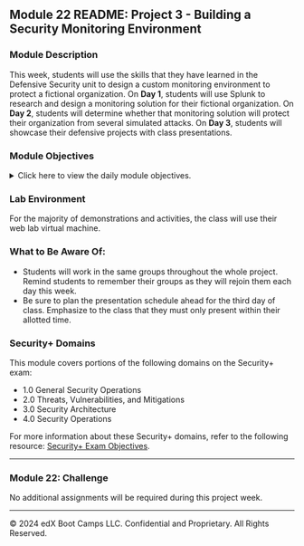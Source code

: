 ## Module 22 README: Project 3 - Building a Security Monitoring Environment

### Module Description

This week, students will use the skills that they have learned in the Defensive Security unit to design a custom monitoring environment to protect a fictional organization. On **Day 1**, students will use Splunk to research and design a monitoring solution for their fictional organization. On **Day 2**, students will determine whether that monitoring solution will protect their organization from several simulated attacks. On **Day 3**, students will showcase their defensive projects with class presentations.

### Module Objectives

<details>
    <summary>Click here to view the daily module objectives.</summary>

  <br>

- **Day 1:** Students will develop a defensive solution that uses a variety of the Splunk tools that they've learned in class to protect their mock organization. Students will be given logs of “normal” business functions to understand the organization's environment. They'll use these logs to create baselines, and then they'll design custom alerts, reports, and dashboards, which were covered in class. Additionally, students will download and use a Splunk "add-on" app of their choice to monitor against other types of attacks.

- **Day 2:** Students will experience a simulated attack against their hypothetical organization. Students will analyze the reports and dashboards that they created on Day 1 to determine whether their defensive choices protected their organization from these attacks. They'll be provided with review and analysis questions. Additionally, students will start preparing slides to present their findings on the third day of class.

- **Day 3:** Students will present in groups the defensive solutions that they created, how well or poorly they defended against the simulated attacks, and any adjustments they would make to their defensive solutions.

</details>

### Lab Environment

For the majority of demonstrations and activities, the class will use their web lab virtual machine.

### What to Be Aware Of:

- Students will work in the same groups throughout the whole project. Remind students to remember their groups as they will rejoin them each day this week.
- Be sure to plan the presentation schedule ahead for the third day of class. Emphasize to the class that they must only present within their allotted time.

### Security+ Domains

This module covers portions of the following domains on the Security+ exam:

- 1.0 General Security Operations
- 2.0 Threats, Vulnerabilities, and Mitigations
- 3.0 Security Architecture
- 4.0 Security Operations

For more information about these Security+ domains, refer to the following resource: [Security+ Exam Objectives](https://assets.ctfassets.net/82ripq7fjls2/6TYWUym0Nudqa8nGEnegjG/0f9b974d3b1837fe85ab8e6553f4d623/CompTIA-Security-Plus-SY0-701-Exam-Objectives.pdf).

---

</details>


### Module 22: Challenge

No additional assignments will be required during this project week.

---

© 2024 edX Boot Camps LLC. Confidential and Proprietary. All Rights Reserved.
